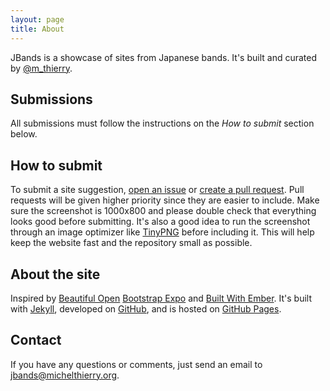 ```yaml
---
layout: page
title: About
---
```


JBands is a showcase of sites from Japanese bands. It's built and curated by
[@m_thierry](http://twitter.com/m_thierry).


## Submissions
All submissions must follow the instructions on the *How to submit* section
below.

## How to submit
To submit a site suggestion,
[open an issue](https://github.com/mthierry/jbands/issues/new)
or [create a pull request](https://github.com/mthierry/jbands/pulls/new).
Pull requests will be given higher priority since
they are easier to include. Make sure the screenshot is 1000x800 and please
double check that everything looks good before submitting. It's also a good
idea to run the screenshot through an image optimizer like
[TinyPNG](https://tinypng.com/) before including it. This will help keep the
website fast and the repository small as possible.

## About the site
Inspired by [Beautiful Open](http://beautifulopen.com/) [Bootstrap Expo](http://expo.getbootstrap.com/) and [Built With Ember](http://builtwithember.io/). It's built with
[Jekyll](http://jekyllrb.com), developed on
[GitHub](https://github.com/mthierry/jbands), and is hosted
on [GitHub Pages](https://pages.github.com).

## Contact
If you have any questions or comments, just send an email to
[jbands@michelthierry.org](mailto:jbands@michelthierry.org).
